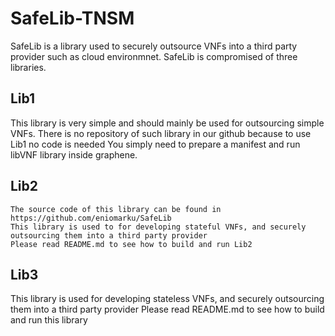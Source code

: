 # SafeLib-TNSM

SafeLib is a library used to securely outsource VNFs into a third party provider such as cloud environmnet. SafeLib is compromised of three libraries.
## Lib1 
   This library is very simple and should mainly be used for outsourcing simple VNFs. There is no repository of such library in our github because to use Lib1 no code is needed
   You simply need to prepare a manifest and run libVNF library inside graphene.

## Lib2
    The source code of this library can be found in https://github.com/eniomarku/SafeLib
    This library is used to for developing stateful VNFs, and securely outsourcing them into a third party provider
    Please read README.md to see how to build and run Lib2
    
## Lib3
   This library is used for developing stateless VNFs, and securely outsourcing them into a third party provider
   Please read README.md to see how to build and run this library
